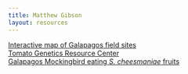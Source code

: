 ```yaml
---
title: Matthew Gibson
layout: resources
---
```


<a href="field_sites.html">Interactive map of Galapagos field sites</a><br>
<a href="http://tgrc.ucdavis.edu">Tomato Genetics Resource Center</a><br>
<a href="AboutPageAssets/vids/mockingbird_2019.mp4"> Galapagos Mockingbird eating *S. cheesmaniae* fruits</a>